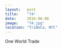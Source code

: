 ```yaml
---
layout:   post
title:    "74"
date:     2016-08-08
image:    "74.jpg"
location: "TriBeCa, NYC"
---
```


One World Trade
